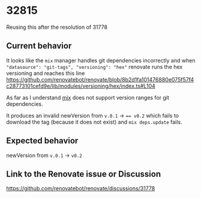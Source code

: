 # 32815

Reusing this after the resolution of 31778

## Current behavior

It looks like the `mix` manager handles git dependencies incorrectly and when `"datasource": "git-tags", "versioning": "hex"` renovate runs the hex versioning and reaches this line
https://github.com/renovatebot/renovate/blob/8b2d1fa101476880e075f57f4c28773101cefd9e/lib/modules/versioning/hex/index.ts#L104

As far as I understand [mix](https://hexdocs.pm/mix/1.12/Mix.Tasks.Deps.html) does not support version ranges for git dependencies.

It produces an invalid newVersion from `v.0.1` -> `== v0.2` which fails to download the tag (because it does not exist) and `mix deps.update` fails.

## Expected behavior

newVersion from `v.0.1` -> `v0.2`

## Link to the Renovate issue or Discussion

https://github.com/renovatebot/renovate/discussions/31778
